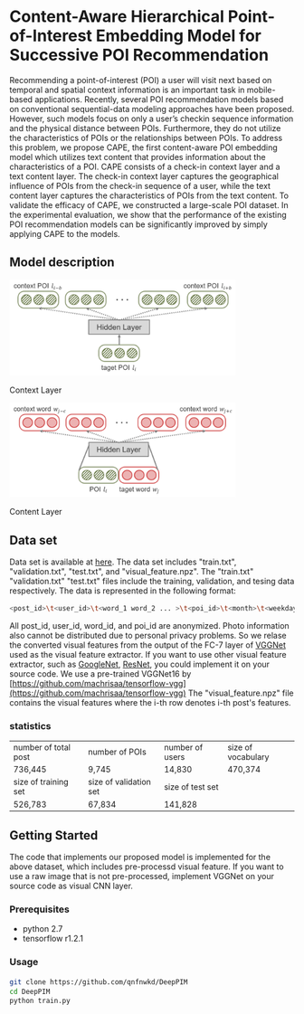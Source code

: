 # Content-Aware Hierarchical Point-of-Interest Embedding Model for Successive POI Recommendation
Recommending a point-of-interest (POI) a user will visit next based on temporal and spatial context information is an important task in mobile-based applications. Recently, several POI recommendation models based on conventional sequential-data modeling approaches have been proposed. However, such models focus on only a user’s checkin sequence information and the physical distance between POIs. Furthermore, they do not utilize the characteristics of POIs or the relationships between POIs. To address this problem, we propose CAPE, the first content-aware POI embedding model which utilizes text content that provides information about the characteristics of a POI. CAPE consists of a check-in context layer and a text content layer. The check-in context layer captures the geographical influence of POIs from the check-in sequence of a user, while the text content layer captures the characteristics of POIs from the text content. To validate the efficacy of CAPE, we constructed a large-scale POI dataset. In the experimental evaluation, we show that the performance of the existing POI recommendation models can be significantly improved by simply applying CAPE to the models.

## Model description
<p align="left">
<img src="/figures/context_layer.png" width="400px" height="auto">
</p>
Context Layer
<p align="left">
<img src="/figures/content_layer.png" width="400px" height="auto">
</p>
Content Layer

## Data set
Data set is available at [here](https://s3.amazonaws.com/poiprediction/instagram.tar.gz). The data set includes "train.txt", "validation.txt", "test.txt", and "visual_feature.npz". The "train.txt"  "validation.txt" "test.txt" files include the training, validation, and tesing data respectively. The data is represented in the following format:
```bash
<post_id>\t<user_id>\t<word_1 word_2 ... >\t<poi_id>\t<month>\t<weekday>\t<hour>
```

All post_id, user_id, word_id, and poi_id are anonymized. Photo information also cannot be distributed due to personal privacy problems. So we relase the converted visual features from the output of the FC-7 layer of [VGGNet](https://arxiv.org/pdf/1409.1556.pdf) used as the visual feature extractor. If you want to use other visual feature extractor, such as [GoogleNet](http://arxiv.org/abs/1602.07261), [ResNet](https://arxiv.org/abs/1512.03385), you could implement it on your source code. We use a pre-trained VGGNet16 by [https://github.com/machrisaa/tensorflow-vgg](https://github.com/machrisaa/tensorflow-vgg) The "visual_feature.npz" file contains the visual features where the i-th row denotes i-th post's features.

### statistics
<table style="align=center;">
<tr><td>number of total post</td><td>number of POIs</td><td>number of users</td><td>size of vocabulary</td></tr>
<tr><td>736,445</td><td>9,745</td><td>14,830</td><td>470,374</td></tr>
<tr><td>size of training set</td><td>size of validation set</td><td>size of test set</td></tr>
<tr><td>526,783</td><td>67,834</td><td>141,828</td></tr>
</table>

## Getting Started
The code that implements our proposed model is implemented for the above dataset, which includes pre-processd visual feature. If you want to use a raw image that is not pre-processed, implement VGGNet on your source code as visual CNN layer.

### Prerequisites
- python 2.7
- tensorflow r1.2.1

### Usage
```bash
git clone https://github.com/qnfnwkd/DeepPIM
cd DeepPIM
python train.py
```
